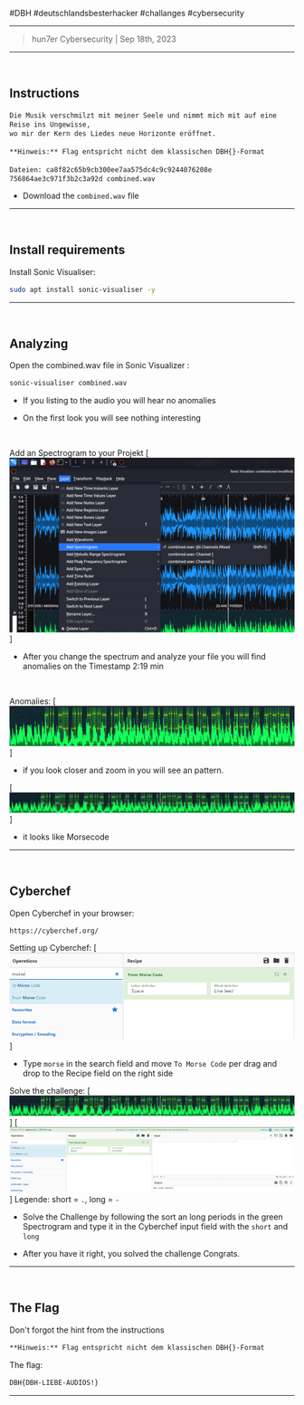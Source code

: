 #DBH #deutschlandsbesterhacker #challanges #cybersecurity 

---
> hun7er Cybersecurity | Sep 18th, 2023
---
<br />

## Instructions


```
Die Musik verschmilzt mit meiner Seele und nimmt mich mit auf eine Reise ins Ungewisse, 
wo mir der Kern des Liedes neue Horizonte eröffnet.

**Hinweis:** Flag entspricht nicht dem klassischen DBH{}-Format

Dateien: ca8f82c65b9cb300ee7aa575dc4c9c9244076208e 756864ae3c971f3b2c3a92d combined.wav
```

* Download the `combined.wav` file
---
<br />

## Install requirements


Install Sonic Visualiser:
```bash 
sudo apt install sonic-visualiser -y
```
---
<br />

## Analyzing

Open the combined.wav file in Sonic Visualizer :
```bash
sonic-visualiser combined.wav 
```

* If you listing to the audio you will hear no anomalies 

* On the first look you will see nothing interesting

<br />


Add an Spectrogram to your Projekt
[<img src='https://github.com/hun7erCybersecurity/CTF-Writeups/blob/main/DBH-qualifiers-2023/stego/audio/img/Pasted image 20230918191414.png' alt='Add an Spectrogram'>]
* After you change the spectrum and analyze your file you will find anomalies on the Timestamp 2:19 min

<br />

Anomalies:
[<img src='https://github.com/hun7erCybersecurity/CTF-Writeups/blob/main/DBH-qualifiers-2023/stego/audio/img/Pasted image 20230918191906.png' alt='Anomalies'>]
* if you look closer and zoom in you will see an pattern.

[<img src='https://github.com/hun7erCybersecurity/CTF-Writeups/blob/main/DBH-qualifiers-2023/stego/audio/img/Pasted image 20230918192109.png' alt='Anomalies Zoomed'>]
* it looks like Morsecode
---
<br />

## Cyberchef

Open Cyberchef in your browser:
```https
https://cyberchef.org/
```

Setting up Cyberchef:
[<img src='https://github.com/hun7erCybersecurity/CTF-Writeups/blob/main/DBH-qualifiers-2023/stego/audio/img/Pasted image 20230918192632.png' alt='Setting up Cyberchef'>]
+ Type `morse` in the search field and move `To Morse Code` per drag and drop to the Recipe field on the right side

Solve the challenge:
[<img src='https://github.com/hun7erCybersecurity/CTF-Writeups/blob/main/DBH-qualifiers-2023/stego/audio/img/Pasted image 20230918192109.png' alt='Solve the challenge1'>]
[<img src='https://github.com/hun7erCybersecurity/CTF-Writeups/blob/main/DBH-qualifiers-2023/stego/audio/img/Pasted image 20230918193136.png' alt='Solve the challenge2'>]
Legende: short = `.`, long = `-`

* Solve the Challenge by following the sort an long periods in the green Spectrogram and type it in the Cyberchef input field with the `short` and `long` 

+ After you have it right, you solved the challenge Congrats.

---
<br />

## The Flag

Don't forgot the hint from the instructions
```txt
**Hinweis:** Flag entspricht nicht dem klassischen DBH{}-Format
```

The flag:
```txt
DBH{DBH-LIEBE-AUDIOS!}
```
---
